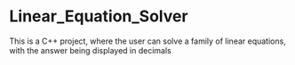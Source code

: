 # Linear_Equation_Solver
This is a C++ project, where the user can solve a family of linear equations, with the answer being displayed in decimals
